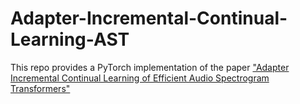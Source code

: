 # Adapter-Incremental-Continual-Learning-AST

This repo provides a PyTorch implementation of the paper ["Adapter Incremental Continual Learning of Efficient Audio Spectrogram Transformers"](https://arxiv.org/pdf/2302.14314.pdf)
